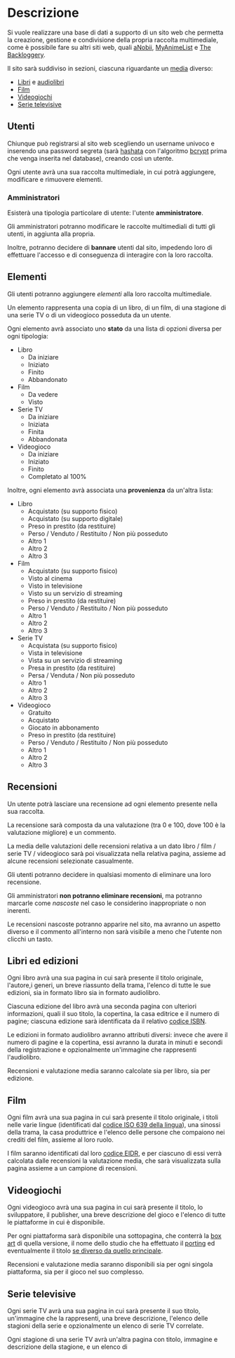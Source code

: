 <!--Da quanto ho capito qui dobbiamo scrivere tutto all'impersonale...-->

# Descrizione

Si vuole realizzare una base di dati a supporto di un sito web che permetta la creazione, gestione e condivisione della propria raccolta multimediale, come è possibile fare su altri siti web, quali [aNobii](https://www.anobii.com/), [MyAnimeList](https://myanimelist.net/) e [The Backloggery](https://backloggery.com/).

Il sito sarà suddiviso in sezioni, ciascuna riguardante un [media](https://it.wikipedia.org/wiki/Mezzo_di_comunicazione_di_massa) diverso:

- [Libri](https://it.wikipedia.org/wiki/Libro) e [audiolibri](https://it.wikipedia.org/wiki/Audiolibro)
- [Film](https://it.wikipedia.org/wiki/Film)
- [Videogiochi](https://it.wikipedia.org/wiki/Videogioco)
- [Serie televisive](https://it.wikipedia.org/wiki/Fiction_televisiva#Serie_televisiva)

## Utenti

Chiunque può registrarsi al sito web scegliendo un username univoco e inserendo una password segreta (sarà [hashata](https://it.wikipedia.org/wiki/Funzione_di_hash) con l'algoritmo [bcrypt](https://it.wikipedia.org/wiki/Bcrypt) prima che venga inserita nel database), creando così un utente.

Ogni utente avrà una sua raccolta multimediale, in cui potrà aggiungere, modificare e rimuovere elementi.

### Amministratori

Esisterà una tipologia particolare di utente: l'utente **amministratore**.

Gli amministratori potranno modificare le raccolte multimediali di tutti gli utenti, in aggiunta alla propria.

<!--Ho tolto i moderatori per semplificare.-->

Inoltre, potranno decidere di __bannare__ <!--Bandire?--> utenti dal sito, impedendo loro di effettuare l'accesso e di conseguenza di interagire con la loro raccolta.

## Elementi

Gli utenti potranno aggiungere _elementi_ alla loro raccolta multimediale.

Un elemento rappresenta una copia di un libro, di un film, di una stagione di una serie TV o di un videogioco posseduta da un utente.

Ogni elemento avrà associato uno **stato** da una lista di opzioni diversa per ogni tipologia:

- Libro
    - Da iniziare
    - Iniziato
    - Finito
    - Abbandonato
- Film
    - Da vedere
    - Visto
- Serie TV
    - Da iniziare
    - Iniziata
    - Finita
    - Abbandonata
- Videogioco
    - Da iniziare
    - Iniziato
    - Finito
    - Completato al 100%

Inoltre, ogni elemento avrà associata una **provenienza** da un'altra lista:

- Libro
    - Acquistato (su supporto fisico)
    - Acquistato (su supporto digitale)
    - Preso in prestito (da restituire)
    - Perso / Venduto / Restituito / Non più posseduto
    - Altro 1 <!--Piratato, ma non si può dire apertamente-->
    - Altro 2
    - Altro 3
- Film
    - Acquistato (su supporto fisico)
    - Visto al cinema
    - Visto in televisione
    - Visto su un servizio di streaming
    - Preso in prestito (da restituire) <!--C'è ancora qualcuno che prende film in prestito?-->
    - Perso / Venduto / Restituito / Non più posseduto
    - Altro 1 <!--Piratato, ma non si può dire apertamente-->
    - Altro 2
    - Altro 3
- Serie TV
    - Acquistata (su supporto fisico)
    - Vista in televisione
    - Vista su un servizio di streaming
    - Presa in prestito (da restituire)
    - Persa / Venduta / Non più posseduto
    - Altro 1 <!--Piratato, ma non si può dire apertamente-->
    - Altro 2
    - Altro 3
- Videogioco 
    - Gratuito
    - Acquistato
    - Giocato in abbonamento
    - Preso in prestito (da restituire)
    - Perso / Venduto / Restituito / Non più posseduto
    - Altro 1 <!--Piratato, ma non si può dire apertamente-->
    - Altro 2
    - Altro 3

## Recensioni

Un utente potrà lasciare una recensione ad ogni elemento presente nella sua raccolta.

La recensione sarà composta da una valutazione (tra 0 e 100, dove 100 è la valutazione migliore) e un commento.

La media delle valutazioni delle recensioni relativa a un dato libro / film / serie TV / videogioco sarà poi visualizzata nella relativa pagina, assieme ad alcune recensioni selezionate casualmente.

<!--Permettere alle recensioni di essere eliminate potrebbe portare a corruzione, meglio permettere solo di marcarle come nascoste, come fa Steam...-->

Gli utenti potranno decidere in qualsiasi momento di eliminare una loro recensione.

Gli amministratori **non potranno eliminare recensioni**, ma potranno marcarle come _nascoste_ nel caso le considerino inappropriate o non inerenti.

Le recensioni nascoste potranno apparire nel sito, ma avranno un aspetto diverso e il commento all'interno non sarà visibile a meno che l'utente non clicchi un tasto.

## Libri ed edizioni

Ogni libro avrà una sua pagina in cui sarà presente il titolo originale, l'autore,i generi, un breve riassunto della trama, l'elenco di tutte le sue edizioni, sia in formato libro sia in formato audiolibro.

Ciascuna edizione del libro avrà una seconda pagina con ulteriori informazioni, quali il suo titolo, la copertina, la casa editrice e il numero di pagine; ciascuna edizione sarà identificata da il relativo [codice ISBN](https://it.wikipedia.org/wiki/ISBN).

Le edizioni in formato audiolibro avranno attributi diversi: invece che avere il numero di pagine e la copertina, essi avranno la durata in minuti e secondi della registrazione e opzionalmente un'immagine che rappresenti l'audiolibro.

Recensioni e valutazione media saranno calcolate sia per libro, sia per edizione.

## Film

<!--https://it.wikipedia.org/wiki/Template:Film-->

Ogni film avrà una sua pagina in cui sarà presente il titolo originale, i titoli nelle varie lingue (identificati dal [codice ISO 639 della lingua](https://en.wikipedia.org/wiki/List_of_ISO_639-1_codes)), una sinossi della trama, la casa produttrice e l'elenco delle persone che compaiono nei crediti del film, assieme al loro ruolo.

I film saranno identificati dal loro [codice EIDR](https://ui.eidr.org/search), e per ciascuno di essi verrà calcolata dalle recensioni la valutazione media, che sarà visualizzata sulla pagina assieme a un campione di recensioni.

## Videogiochi

<!--https://it.wikipedia.org/wiki/Template:Videogioco-->

Ogni videogioco avrà una sua pagina in cui sarà presente il titolo, lo sviluppatore, il publisher, una breve descrizione del gioco e l'elenco di tutte le piattaforme in cui è disponibile.

Per ogni piattaforma sarà disponibile una sottopagina, che conterrà la [box art](https://vgboxart.com/) di quella versione, il nome dello studio che ha effettuato il [porting](https://en.wikipedia.org/wiki/Porting#Porting_of_video_games) ed eventualmente il titolo [se diverso da quello principale](https://it.wikipedia.org/wiki/Payday_2#Crimewave_Edition). 

Recensioni e valutazione media saranno disponibili sia per ogni singola piattaforma, sia per il gioco nel suo complesso.

## Serie televisive

<!--https://it.wikipedia.org/wiki/Template:FictionTV-->

Ogni serie TV avrà una sua pagina in cui sarà presente il suo titolo, un'immagine che la rappresenti, una breve descrizione, l'elenco delle stagioni della serie e opzionalmente un elenco di serie TV correlate.

Ogni stagione di una serie TV avrà un'altra pagina con titolo, immagine e descrizione della stagione, e un elenco di 